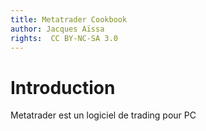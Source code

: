 ```yaml
---
title: Metatrader Cookbook
author: Jacques Aïssa
rights:  CC BY-NC-SA 3.0
---
```


# Introduction

Metatrader est un logiciel de trading pour PC
